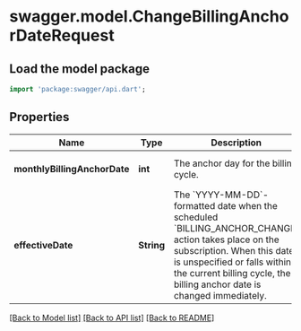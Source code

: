 # swagger.model.ChangeBillingAnchorDateRequest

## Load the model package
```dart
import 'package:swagger/api.dart';
```

## Properties
Name | Type | Description | Notes
------------ | ------------- | ------------- | -------------
**monthlyBillingAnchorDate** | **int** | The anchor day for the billing cycle. | [optional] [default to null]
**effectiveDate** | **String** | The &#x60;YYYY-MM-DD&#x60;-formatted date when the scheduled &#x60;BILLING_ANCHOR_CHANGE&#x60; action takes place on the subscription.  When this date is unspecified or falls within the current billing cycle, the billing anchor date is changed immediately. | [optional] [default to null]

[[Back to Model list]](../README.md#documentation-for-models) [[Back to API list]](../README.md#documentation-for-api-endpoints) [[Back to README]](../README.md)

